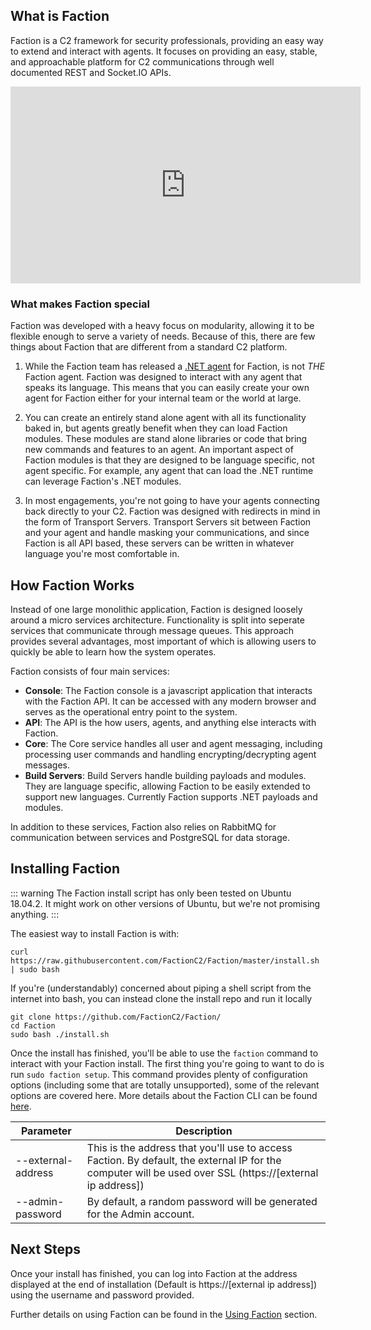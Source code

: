 ## What is Faction
Faction is a C2 framework for security professionals, providing an easy way to extend and interact with agents. It focuses on providing an easy, stable, and approachable platform for C2 communications through well documented REST and Socket.IO APIs.

<iframe style="margin: 0 auto; text-align: center" width="560" height="315" src="https://www.youtube-nocookie.com/embed/gETAhgBJabI" frameborder="0" allowfullscreen></iframe>

### What makes Faction special
Faction was developed with a heavy focus on modularity, allowing it to be flexible enough to serve a variety of needs. Because of this, there are few things about Faction that are different from a standard C2 platform.

1. While the Faction team has released a [.NET agent](https://github.com/maraudershell/Marauder) for Faction, is not *THE* Faction agent. Faction was designed to interact with any agent that speaks its language. This means that you can easily create your own agent for Faction either for your internal team or the world at large.

2. You can create an entirely stand alone agent with all its functionality baked in, but agents greatly benefit when they can load Faction modules. These modules are stand alone libraries or code that bring new commands and features to an agent. An important aspect of Faction modules is that they are designed to be language specific, not agent specific. For example, any agent that can load the .NET runtime can leverage Faction's .NET modules.

3. In most engagements, you're not going to have your agents connecting back directly to your C2. Faction was designed with redirects in mind in the form of Transport Servers. Transport Servers sit between Faction and your agent and handle masking your communications, and since Faction is all API based, these servers can be written in whatever language you're most comfortable in. 


## How Faction Works
Instead of one large monolithic application, Faction is designed loosely around a micro services architecture. Functionality is split into seperate services that communicate through message queues. This approach provides several advantages, most important of which is allowing users to quickly be able to learn how the system operates. 

Faction consists of four main services:

* **Console**: The Faction console is a javascript application that interacts with the Faction API. It can be accessed with any modern browser and serves as the operational entry point to the system. 
* **API**: The API is the how users, agents, and anything else interacts with Faction.
* **Core**: The Core service handles all user and agent messaging, including processing user commands and handling encrypting/decrypting agent messages.
* **Build Servers**: Build Servers handle building payloads and modules. They are language specific, allowing Faction to be easily extended to support new languages. Currently Faction supports .NET payloads and modules.

In addition to these services, Faction also relies on RabbitMQ for communication between services and PostgreSQL for data storage.

## Installing Faction
::: warning
The Faction install script has only been tested on Ubuntu 18.04.2. It might work on other versions of Ubuntu, but we're not promising anything.
:::

The easiest way to install Faction is with:

```
curl https://raw.githubusercontent.com/FactionC2/Faction/master/install.sh | sudo bash
```

If you're (understandably) concerned about piping a shell script from the internet into bash, you can instead clone the install repo and run it locally

```
git clone https://github.com/FactionC2/Faction/
cd Faction
sudo bash ./install.sh
```

Once the install has finished, you'll be able to use the `faction` command to interact with your Faction install. The first thing you're going to want to do is run `sudo faction setup`. This command provides plenty of configuration options (including some that are totally unsupported), some of the relevant options are covered here. More details about the Faction CLI can be found [here](/docs/components/#CLI).

|Parameter          | Description |
|-------------------|-------------|
|--external-address | This is the address that you'll use to access Faction. By default, the external IP for the computer will be used over SSL (https://[external ip address]) |
|--admin-password | By default, a random password will be generated for the Admin account. |

## Next Steps
Once your install has finished, you can log into Faction at the address displayed at the end of installation (Default is https://[external ip address]) using the username and password provided.

Further details on using Faction can be found in the [Using Faction](/docs/using/) section.
